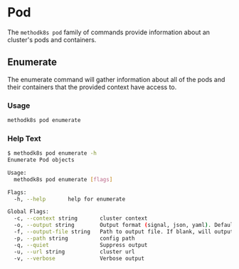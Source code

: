 # Pod

The `methodk8s pod` family of commands provide information about an cluster's pods and containers.

## Enumerate

The enumerate command will gather information about all of the pods and their containers that the provided context have access to.

### Usage

```bash
methodk8s pod enumerate
```

### Help Text

```bash
$ methodk8s pod enumerate -h
Enumerate Pod objects

Usage:
  methodk8s pod enumerate [flags]

Flags:
  -h, --help       help for enumerate

Global Flags:
  -c, --context string       cluster context
  -o, --output string        Output format (signal, json, yaml). Default value is signal (default "signal")
  -f, --output-file string   Path to output file. If blank, will output to STDOUT
  -p, --path string          config path
  -q, --quiet                Suppress output
  -u, --url string           cluster url
  -v, --verbose              Verbose output
```
